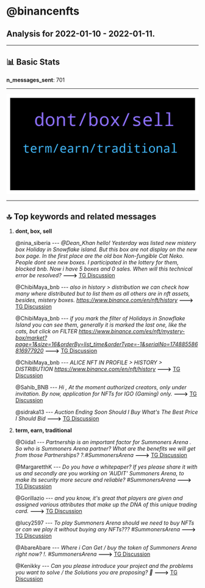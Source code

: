# **@binancenfts**
 ## Analysis for **2022-01-10** - **2022-01-11**.

---

## 📊 **Basic Stats**

**n_messages_sent**: 701

---
![wordcloud](binancenfts_1Days_wordcloud.png)

---


## 🔝 **Top keywords and related messages**

1. **dont, box, sell**

    @nina_siberia --- *@Dean_Khan  hello! Yesterday was listed new mistery box Holiday in Snowflake island. But this box  are not display on the new box page. In the first place are the old box Non-fungible Cat Neko. People dont see new boxes. I participated in the lottery for them, blocked bnb. Now i have 5 boxes and 0 sales. When will this technical error be resolved?* **--->** [TG Discussion](https://t.me/binancenfts/429463)

    @ChibiMaya_bnb --- *also in history > distribution we can check how many where distributed but to list them as all others are in nft assets, besides, mistery boxes. https://www.binance.com/en/nft/history* **--->** [TG Discussion](https://t.me/binancenfts/429467)

    @ChibiMaya_bnb --- *if you mark the filter of Holidays in Snowflake Island you can see them, generally it is marked the last one, like the cats, but click on FILTER https://www.binance.com/es/nft/mystery-box/market?page=1&size=16&orderBy=list_time&orderType=-1&serialNo=174885586816977920* **--->** [TG Discussion](https://t.me/binancenfts/429470)

    @ChibiMaya_bnb --- *ALICE NFT IN PROFILE > HISTORY > DISTRIBUTION https://www.binance.com/en/nft/history* **--->** [TG Discussion](https://t.me/binancenfts/428838)

    @Sahib_BNB --- *Hi , At the moment authorized creators, only under invitation. By now, application for NFTs for IGO (Gaming) only.* **--->** [TG Discussion](https://t.me/binancenfts/428155)

    @sidraka13 --- *Auction Ending Soon  Should I Buy  What's The Best Price I Should Bid* **--->** [TG Discussion](https://t.me/binancenfts/429784)

2. **term, earn, traditional**

    @Oiida1 --- *Partnership is an important factor for Summoners Arena . So who is Summoners Arena partner? What are the benefits we will get from those Partnerships? ?.#SummonersArena* **--->** [TG Discussion](https://t.me/binancenfts/430004)

    @MargaretthK --- *Do you have a whitepaper? If yes please share it with us and secondly are you working on 'AUDIT' Summoners Arena, to make its security more secure and reliable?  #SummonersArena* **--->** [TG Discussion](https://t.me/binancenfts/430034)

    @Gorillazio --- *and you know, it's great that players are given and assigned various attributes that make up the DNA of this unique trading card.* **--->** [TG Discussion](https://t.me/binancenfts/429197)

    @lucy2597 --- *To play Summoners Arena should we need to buy NFTs or can we play it without buying any NFTs??? #SummonersArena* **--->** [TG Discussion](https://t.me/binancenfts/429959)

    @AbareAbare --- *Where i Can Get / buy the token of Summoners Arena right now? !. #SummonersArena* **--->** [TG Discussion](https://t.me/binancenfts/430029)

    @Kenikky --- *Can you please introduce your project and the problems you want to solve / the Solutions you are proposing? 🙂* **--->** [TG Discussion](https://t.me/binancenfts/429883)

